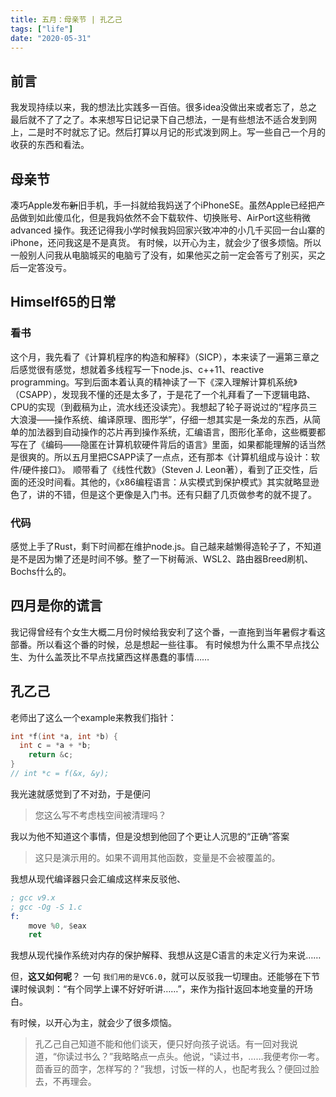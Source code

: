 ```yaml
---
title: 五月：母亲节 | 孔乙己
tags: ["life"]
date: "2020-05-31"
---
```


## 前言
我发现持续以来，我的想法比实践多一百倍。很多idea没做出来或者忘了，总之最后就不了了之了。本来想写日记记录下自己想法，一是有些想法不适合发到网上，二是时不时就忘了记。然后打算以月记的形式泼到网上。写一些自己一个月的收获的东西和看法。
## 母亲节
凑巧Apple发布~~新~~旧手机，手一抖就给我妈送了个iPhoneSE。虽然Apple已经把产品做到如此傻瓜化，但是我妈依然不会下载软件、切换账号、AirPort这些稍微 advanced 操作。我还记得我小学时候我妈回家兴致冲冲的小几千买回一台山寨的iPhone，还问我这是不是真货。
有时候，以开心为主，就会少了很多烦恼。所以一般别人问我从电脑城买的电脑亏了没有，如果他买之前一定会答亏了别买，买之后一定答没亏。
## Himself65的日常
### 看书
这个月，我先看了《计算机程序的构造和解释》（SICP），本来读了一遍第三章之后感觉很有感觉，想就着多线程写一下node.js、c++11、reactive programming。写到后面本着认真的精神读了一下《深入理解计算机系统》（CSAPP），发现我不懂的还是太多了，于是花了一个礼拜看了一下逻辑电路、CPU的实现（到截稿为止，流水线还没读完）。我想起了轮子哥说过的“程序员三大浪漫——操作系统、编译原理、图形学”，仔细一想其实是一条龙的东西，从简单的加法器到自动操作的芯片再到操作系统，汇编语言，图形化革命，这些概要都写在了《编码——隐匿在计算机软硬件背后的语言》里面，如果都能理解的话当然是很爽的。所以五月里把CSAPP读了一点点，还有那本《计算机组成与设计：软件/硬件接口》。
顺带看了《线性代数》（Steven J. Leon著），看到了正交性，后面的还没时间看。其他的，《x86编程语言：从实模式到保护模式》其实就略显逊色了，讲的不错，但是这个更像是入门书。还有只翻了几页做参考的就不提了。
### 代码
感觉上手了Rust，剩下时间都在维护node.js。自己越来越懒得造轮子了，不知道是不是因为懒了还是时间不够。整了一下树莓派、WSL2、路由器Breed刷机、Bochs什么的。
## 四月是你的谎言
我记得曾经有个女生大概二月份时候给我安利了这个番，一直拖到当年暑假才看这部番。所以看这个番的时候，总是想起一些往事。
有时候想为什么熏不早点找公生、为什么盖茨比不早点找黛西这样愚蠢的事情……
## 孔乙己
老师出了这么一个example来教我们指针：
```cpp
int *f(int *a, int *b) {
  int c = *a + *b;
	return &c;
}
// int *c = f(&x, &y);
```
我光速就感觉到了不对劲，于是便问
> 您这么写不考虑栈空间被清理吗？

我以为他不知道这个事情，但是没想到他回了个更让人沉思的“正确”答案

> 这只是演示用的。如果不调用其他函数，变量是不会被覆盖的。  

我想从现代编译器只会汇编成这样来反驳他、
```nasm
; gcc v9.x
; gcc -Og -S 1.c
f:
	move %0, $eax
	ret
```
我想从现代操作系统对内存的保护解释、我想从这是C语言的未定义行为来说……

但，**这又如何呢**？
一句 `我们用的是VC6.0`，就可以反驳我一切理由。还能够在下节课时候讽刺：“有个同学上课不好好听讲……”，来作为指针返回本地变量的开场白。

有时候，以开心为主，就会少了很多烦恼。

> 孔乙己自己知道不能和他们谈天，便只好向孩子说话。有一回对我说道，“你读过书么？”我略略点一点头。他说，“读过书，……我便考你一考。茴香豆的茴字，怎样写的？”我想，讨饭一样的人，也配考我么？便回过脸去，不再理会。  
